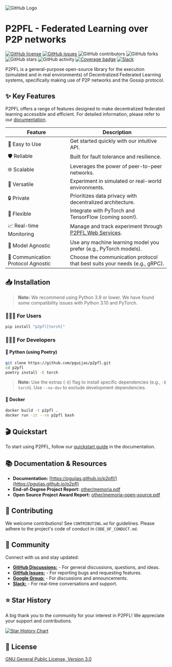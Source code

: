 ![GitHub Logo](https://raw.githubusercontent.com/pguijas/p2pfl/main/other/logo.png)

# P2PFL - Federated Learning over P2P networks

[![GitHub license](https://img.shields.io/github/license/pguijas/federated_learning_p2p)](https://github.com/pguijas/federated_learning_p2p/blob/main/LICENSE.md)
[![GitHub issues](https://img.shields.io/github/issues/pguijas/federated_learning_p2p)](https://github.com/pguijas/federated_learning_p2p/issues)
![GitHub contributors](https://img.shields.io/github/contributors/pguijas/federated_learning_p2p)
![GitHub forks](https://img.shields.io/github/forks/pguijas/federated_learning_p2p)
![GitHub stars](https://img.shields.io/github/stars/pguijas/federated_learning_p2p)
![GitHub activity](https://img.shields.io/github/commit-activity/m/pguijas/federated_learning_p2p)
[![Coverage badge](https://img.shields.io/badge/dynamic/json?color=brightgreen&label=coverage&query=%24.message&url=https%3A%2F%2Fraw.githubusercontent.com%2Fpguijas%2Fp2pfl%2Fpython-coverage-comment-action-data%2Fendpoint.json)](https://htmlpreview.github.io/?https://github.com/pguijas/p2pfl/blob/python-coverage-comment-action-data/htmlcov/index.html)
[![Slack](https://img.shields.io/badge/Chat-Slack-red)](https://join.slack.com/t/p2pfl/shared_invite/zt-2lbqvfeqt-FkutD1LCZ86yK5tP3Duztw)

P2PFL is a general-purpose open-source library for the execution (simulated and in real environments) of Decentralized Federated Learning systems, specifically making use of P2P networks and the Gossip protocol.

## ✨ Key Features

P2PFL offers a range of features designed to make decentralized federated learning accessible and efficient. For detailed information, please refer to our [documentation](https://pguijas.github.io/p2pfl/).

| Feature          | Description                                      |
|-------------------|--------------------------------------------------|
| 🚀 Easy to Use   | Get started quickly with our intuitive API.       |
| 🛡️ Reliable     | Built for fault tolerance and resilience.       |
| 🌐 Scalable      | Leverages the power of peer-to-peer networks.    |
| 🧪 Versatile     | Experiment in simulated or real-world environments.|
| 🔒 Private       | Prioritizes data privacy with decentralized architecture.|
| 🧩 Flexible      | Integrate with PyTorch and TensorFlow (coming soon!).|
| 📈 Real-time Monitoring | Manage and track experiment through [P2PFL Web Services](https://p2pfl.com). | 
| 🧠 Model Agnostic | Use any machine learning model you prefer (e.g., PyTorch models). |
| 📡 Communication Protocol Agnostic | Choose the communication protocol that best suits your needs (e.g., gRPC). |
## 📥 Installation

> **Note:** We recommend using Python 3.9 or lower. We have found some compatibility issues with Python 3.10 and PyTorch.

### 👨🏼‍💻 For Users

```bash
pip install "p2pfl[torch]"
```

### 👨🏼‍🔧 For Developers

#### 🐍 Python (using Poetry)

```bash
git clone https://github.com/pguijas/p2pfl.git
cd p2pfl
poetry install -E torch 
```

> **Note:** Use the extras (`-E`) flag to install specific dependencies (e.g., `-E torch`). Use `--no-dev` to exclude development dependencies.

#### 🐳 Docker

```bash
docker build -t p2pfl .
docker run -it --rm p2pfl bash
```

## 🎬 Quickstart

To start using P2PFL, follow our [quickstart guide](https://pguijas.github.io/p2pfl/quickstart.html) in the documentation.

## 📚 Documentation & Resources

* **Documentation:** [https://pguijas.github.io/p2pfl/](https://pguijas.github.io/p2pfl)
* **End-of-Degree Project Report:** [other/memoria.pdf](other/memoria.pdf)
* **Open Source Project Award Report:** [other/memoria-open-source.pdf](other/memoria-open-source.pdf)

## 🤝 Contributing

We welcome contributions! See `CONTRIBUTING.md` for guidelines. Please adhere to the project's code of conduct in `CODE_OF_CONDUCT.md`.

## 💬 Community

Connect with us and stay updated:

* [**GitHub Discussions:**](https://github.com/pguijas/p2pfl/discussions) - For general discussions, questions, and ideas.
* [**GitHub Issues:**](https://github.com/pguijas/p2pfl/issues) - For reporting bugs and requesting features.
* [**Google Group:**](https://groups.google.com/g/p2pfl) - For discussions and announcements.
* [**Slack:**](https://join.slack.com/t/p2pfl/shared_invite/zt-2lbqvfeqt-FkutD1LCZ86yK5tP3Duztw) - For real-time conversations and support.


## ⭐ Star History

A big thank you to the community for your interest in P2PFL! We appreciate your support and contributions.

[![Star History Chart](https://api.star-history.com/svg?repos=pguijas/p2pfl&type=Date)](https://star-history.com/#pguijas/p2pfl&Date)

## 📜 License

[GNU General Public License, Version 3.0](https://www.gnu.org/licenses/gpl-3.0.en.html)
